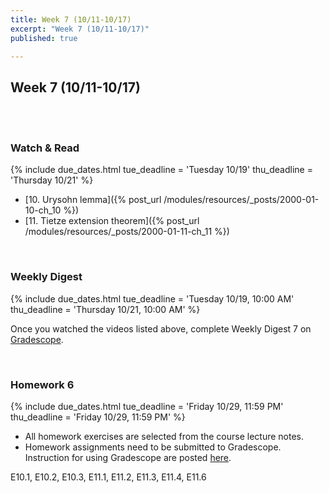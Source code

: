 ```yaml
---
title: Week 7 (10/11-10/17)
excerpt: "Week 7 (10/11-10/17)"
published: true

---
```


## Week 7 (10/11-10/17)

<br/>
<br/>


### Watch & Read

{% include due_dates.html
tue_deadline = 'Tuesday 10/19'
thu_deadline = 'Thursday 10/21'
%}


* [10. Urysohn lemma]({% post_url /modules/resources/_posts/2000-01-10-ch_10 %})
* [11. Tietze extension theorem]({% post_url /modules/resources/_posts/2000-01-11-ch_11 %})

<br/>

### Weekly Digest

{% include due_dates.html
tue_deadline = 'Tuesday 10/19, 10:00 AM'
thu_deadline = 'Thursday 10/21, 10:00 AM'
%}

Once you watched the videos listed above, complete Weekly Digest 7 on [Gradescope](https://www.gradescope.com).

<br/>



### Homework 6


{% include due_dates.html
tue_deadline = 'Friday 10/29, 11:59 PM'
thu_deadline = 'Friday 10/29, 11:59 PM'
%}

* All homework exercises are selected from the course lecture notes.
* Homework assignments need to be submitted to Gradescope. Instruction for
using Gradescope are posted [here](https://gradescope.ubmath.info).


E10.1, E10.2, E10.3, E11.1, E11.2, E11.3, E11.4, E11.6
